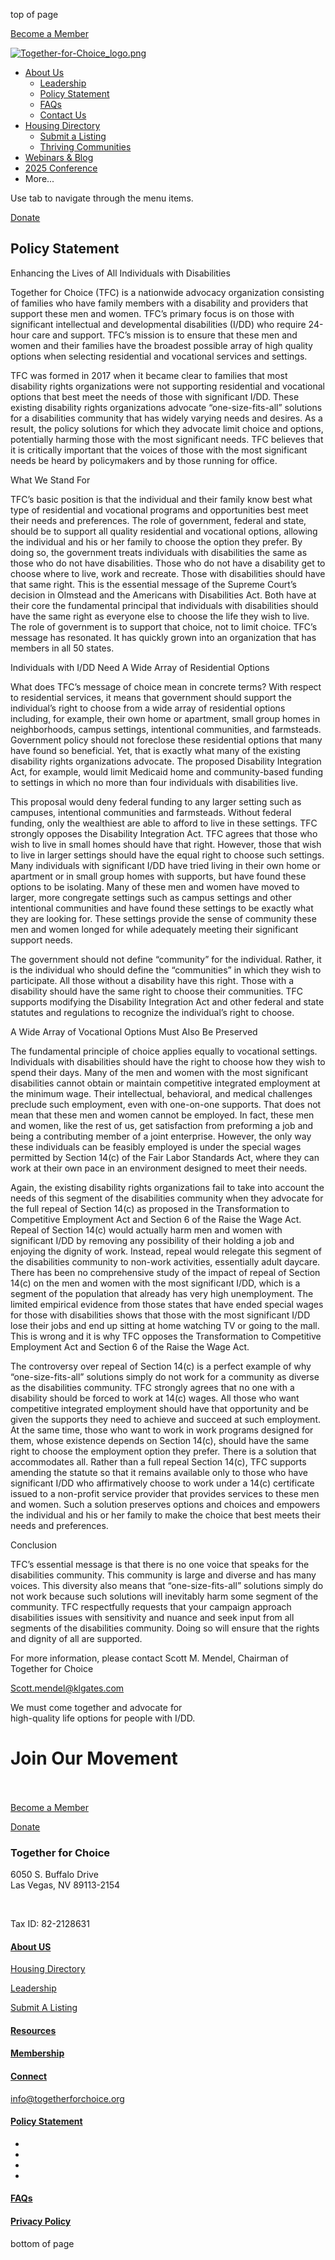 top of page

[Become a Member](https://www.togetherforchoice.org/ga-membership)

[![Together-for-Choice_logo.png](https://static.wixstatic.com/media/941966_0a155bac8c7e47dbb897ec71987c2c3c~mv2.png/v1/crop/x_57,y_0,w_1543,h_800/fill/w_182,h_91,al_c,q_85,usm_2.00_1.00_0.00,enc_auto/Together-for-Choice_logo.png)](https://www.togetherforchoice.org/)

* [About Us](https://www.togetherforchoice.org/aboutus)
    * [Leadership](https://www.togetherforchoice.org/leadership)
    * [Policy Statement](https://www.togetherforchoice.org/policystatement)
    * [FAQs](https://www.togetherforchoice.org/faqs)
    * [Contact Us](https://www.togetherforchoice.org/contact-us)
* [Housing Directory](https://www.togetherforchoice.org/housing-directory)
    * [Submit a Listing](https://www.togetherforchoice.org/submit-a-listing)
    * [Thriving Communities](https://www.togetherforchoice.org/thriving-communities)
* [Webinars & Blog](https://www.togetherforchoice.org/webinarsandblog)
* [2025 Conference](https://www.togetherforchoice.org/savethedate2025conference)
* More...
    

Use tab to navigate through the menu items.

[Donate](https://together-for-choice.snwbll.com/donate-now)

Policy Statement
----------------

Enhancing the Lives of All Individuals with Disabilities

Together for Choice (TFC) is a nationwide advocacy organization consisting of families who have family members with a disability and providers that support these men and women. TFC’s primary focus is on those with significant intellectual and developmental disabilities (I/DD) who require 24-hour care and support. TFC’s mission is to ensure that these men and women and their families have the broadest possible array of high quality options when selecting residential and vocational services and settings.  
  
TFC was formed in 2017 when it became clear to families that most disability rights organizations were not supporting residential and vocational options that best meet the needs of those with significant I/DD. These existing disability rights organizations advocate “one-size-fits-all” solutions for a disabilities community that has widely varying needs and desires. As a result, the policy solutions for which they advocate limit choice and options, potentially harming those with the most significant needs. TFC believes that it is critically important that the voices of those with the most significant needs be heard by policymakers and by those running for office. 

What We Stand For

TFC’s basic position is that the individual and their family know best what type of residential and vocational programs and opportunities best meet their needs and preferences. The role of government, federal and state, should be to support all quality residential and vocational options, allowing the individual and his or her family to choose the option they prefer. By doing so, the government treats individuals with disabilities the same as those who do not have disabilities. Those who do not have a disability get to choose where to live, work and recreate. Those with disabilities should have that same right. This is the essential message of the Supreme Court’s decision in Olmstead and the Americans with Disabilities Act. Both have at their core the fundamental principal that individuals with disabilities should have the same right as everyone else to choose the life they wish to live. The role of government is to support that choice, not to limit choice. TFC’s message has resonated. It has quickly grown into an organization that has members in all 50 states.

Individuals with I/DD Need A Wide Array of Residential Options

What does TFC’s message of choice mean in concrete terms? With respect to residential services, it means that government should support the individual’s right to choose from a wide array of residential options including, for example, their own home or apartment, small group homes in neighborhoods, campus settings, intentional communities, and farmsteads. Government policy should not foreclose these residential options that many have found so beneficial. Yet, that is exactly what many of the existing disability rights organizations advocate. The proposed Disability Integration Act, for example, would limit Medicaid home and community-based funding to settings in which no more than four individuals with disabilities live.

This proposal would deny federal funding to any larger setting such as campuses, intentional communities and farmsteads. Without federal funding, only the wealthiest are able to afford to live in these settings. TFC strongly opposes the Disability Integration Act. TFC agrees that those who wish to live in small homes should have that right. However, those that wish to live in larger settings should have the equal right to choose such settings. Many individuals with significant I/DD have tried living in their own home or apartment or in small group homes with supports, but have found these options to be isolating. Many of these men and women have moved to larger, more congregate settings such as campus settings and other intentional communities and have found these settings to be exactly what they are looking for. These settings provide the sense of community these men and women longed for while adequately meeting their significant support needs.

The government should not define “community” for the individual. Rather, it is the individual who should define the “communities” in which they wish to participate. All those without a disability have this right. Those with a disability should have the same right to choose their communities. TFC supports modifying the Disability Integration Act and other federal and state statutes and regulations to recognize the individual’s right to choose.

A Wide Array of Vocational Options Must Also Be Preserved

The fundamental principle of choice applies equally to vocational settings. Individuals with disabilities should have the right to choose how they wish to spend their days. Many of the men and women with the most significant disabilities cannot obtain or maintain competitive integrated employment at the minimum wage. Their intellectual, behavioral, and medical challenges preclude such employment, even with one-on-one supports. That does not mean that these men and women cannot be employed. In fact, these men and women, like the rest of us, get satisfaction from preforming a job and being a contributing member of a joint enterprise. However, the only way these individuals can be feasibly employed is under the special wages permitted by Section 14(c) of the Fair Labor Standards Act, where they can work at their own pace in an environment designed to meet their needs.

Again, the existing disability rights organizations fail to take into account the needs of this segment of the disabilities community when they advocate for the full repeal of Section 14(c) as proposed in the Transformation to Competitive Employment Act and Section 6 of the Raise the Wage Act. Repeal of Section 14(c) would actually harm men and women with significant I/DD by removing any possibility of their holding a job and enjoying the dignity of work. Instead, repeal would relegate this segment of the disabilities community to non-work activities, essentially adult daycare. There has been no comprehensive study of the impact of repeal of Section 14(c) on the men and women with the most significant I/DD, which is a segment of the population that already has very high unemployment. The limited empirical evidence from those states that have ended special wages for those with disabilities shows that those with the most significant I/DD lose their jobs and end up sitting at home watching TV or going to the mall. This is wrong and it is why TFC opposes the Transformation to Competitive Employment Act and Section 6 of the Raise the Wage Act.

The controversy over repeal of Section 14(c) is a perfect example of why “one-size-fits-all” solutions simply do not work for a community as diverse as the disabilities community. TFC strongly agrees that no one with a disability should be forced to work at 14(c) wages. All those who want competitive integrated employment should have that opportunity and be given the supports they need to achieve and succeed at such employment. At the same time, those who want to work in work programs designed for them, whose existence depends on Section 14(c), should have the same right to choose the employment option they prefer. There is a solution that accommodates all. Rather than a full repeal Section 14(c), TFC supports amending the statute so that it remains available only to those who have significant I/DD who affirmatively choose to work under a 14(c) certificate issued to a non-profit service provider that provides services to these men and women. Such a solution preserves options and choices and empowers the individual and his or her family to make the choice that best meets their needs and preferences.

Conclusion

TFC’s essential message is that there is no one voice that speaks for the disabilities community. This community is large and diverse and has many voices. This diversity also means that “one-size-fits-all” solutions simply do not work because such solutions will inevitably harm some segment of the community. TFC respectfully requests that your campaign approach disabilities issues with sensitivity and nuance and seek input from all segments of the disabilities community. Doing so will ensure that the rights and dignity of all are supported.

For more information, please contact Scott M. Mendel, Chairman of Together for Choice

[Scott.mendel@klgates.com](mailto:Scott.mendel@klgates.com)

We must come together and advocate for  
high-quality life options for people with I/DD.    
  
Join Our Movement   
 
======================================================================================================================

[Become a Member](https://www.togetherforchoice.org/ga-membership)

[](https://www.togetherforchoice.org/policystatement)

[Donate](https://together-for-choice.snwbll.com/donate-now)

### Together for Choice

6050 S. Buffalo Drive  
Las Vegas, NV 89113-2154

​

Tax ID: 82-2128631

#### [About US](https://www.togetherforchoice.org/aboutus)

[Housing Directory](https://www.togetherforchoice.org/housing-directory)

[Leadership](https://www.togetherforchoice.org/)

[Submit A Listing](https://www.togetherforchoice.org/submit-a-listing)

#### [Resources](https://www.togetherforchoice.org/)

#### [Membership](https://www.togetherforchoice.org/ga-membership)

#### [Connect](https://www.togetherforchoice.org/contact-us)

[info@togetherforchoice.org](mailto:info@togetherforchoice.org)

#### [Policy Statement](https://www.togetherforchoice.org/policystatement)

* [](https://www.facebook.com/TogetherForChoice/)
* [](https://www.youtube.com/channel/UC-P4_Lr22IWaMMHxK5EhLlA)
* [](https://www.instagram.com/togetherforchoice/)
* [](https://twitter.com/Together4Choice)

#### [FAQs](https://www.togetherforchoice.org/faqs)

#### [Privacy Policy](https://www.togetherforchoice.org/terms-of-use)

bottom of page